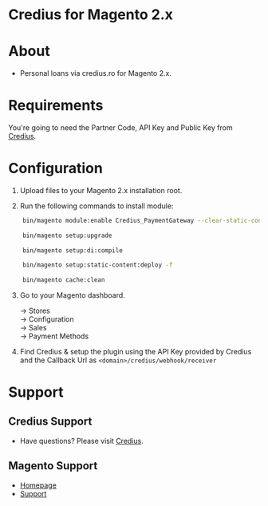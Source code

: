 # Credius for Magento 2.x

#  About

  * Personal loans via credius.ro for Magento 2.x.

#  Requirements

  You're going to need the Partner Code, API Key and Public Key from [Credius](https://www.credius.ro/).
  

#  Configuration

1. Upload files to your Magento 2.x installation root.

2. Run the following commands to install module:
```bash
    bin/magento module:enable Credius_PaymentGateway --clear-static-content
 
    bin/magento setup:upgrade
    
    bin/magento setup:di:compile
 
    bin/magento setup:static-content:deploy -f
 
    bin/magento cache:clean 
```
3. Go to your Magento dashboard. 

    -> Stores     
    -> Configuration     
    -> Sales    
    -> Payment Methods

4. Find Credius & setup the plugin using the API Key provided by Credius and the Callback Url as `<domain>/credius/webhook/receiver`

#  Support

##  Credius Support

  * Have questions? Please visit [Credius](https://www.credius.ro/).

##  Magento Support
    
  * [Homepage](http://magento.com/)
  * [Support](http://magento.com/help/overview)
